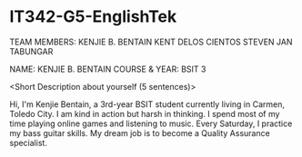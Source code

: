 # IT342-G5-EnglishTek

TEAM MEMBERS:
KENJIE B. BENTAIN
KENT DELOS CIENTOS
STEVEN JAN TABUNGAR

NAME: KENJIE B. BENTAIN
COURSE & YEAR: BSIT 3

<Short Description about yourself (5 sentences)>

Hi, I'm Kenjie Bentain, a 3rd-year BSIT student currently living in Carmen, Toledo City. I am kind in action but harsh in thinking. I spend most of my time playing online games and listening to music. Every Saturday, I practice my bass guitar skills. My dream job is to become a Quality Assurance specialist.
